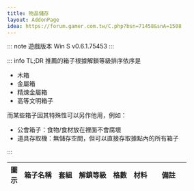 ```yaml
---
title: 物品儲存
layout: AddonPage
idea: https://forum.gamer.com.tw/C.php?bsn=71458&snA=1508
---
```


::: note 遊戲版本
Win S v0.6.1.75453
:::

::: info TL;DR
推薦的箱子根據解鎖等級排序依序是

- 木箱
- 金屬箱
- 精煉金屬箱
- 高等文明箱子

而某些箱子因其特殊性可以另作他用，例如：

- 公會箱子：食物/食材放在裡面不會腐壞
- 道具存取機：無儲存空間，但可以直接存取據點內的所有箱子

:::

<table>
  <colgroup>
    <col style="width: 1.5rem;">
    <col>
    <col>
    <col>
    <col>
    <col>
    <col style="width: 20%;">
  </colgroup>
  <thead>
    <tr>
      <th>圖示</th>
      <th>箱子名稱</th>
      <th>套組</th>
      <th>解鎖等級</th>
      <th>格數</th>
      <th>材料</th>
      <th>備註</th>
    </tr>
  </thead>
<tbody>
  <!-- 套組群組展開 -->
  <template v-for="chest in chests" :key="chest[0]">
    <!-- 群組 -->
    <template v-if="chest.length === 2">
      <tr v-for="(item, index) in chest[1]" :key="`${chest[0]}-${item[1]}`">
        <td><img :src="`https://cdn.paldb.cc/image/Pal/Texture/BuildObject/PNG/T_icon_buildObject_${item[0]}.webp`" :alt="item[0]" class="storage-icon"></td>
        <td>{{ item[1] }}</td>
        <td v-if="index === 0" :rowspan="chest[1].length">{{ chest[0] }}</td>
        <td v-if="index === 0" :rowspan="chest[1].length">{{ groups[chest[0]] }}</td>
        <td>{{ item[2] }}</td>
        <td><div v-html="ToString.material(item[3])"></div></td>
        <td>{{ item[4] ?? "" }}</td>
      </tr>
    </template>
    <template v-else>
      <tr>
        <td><img :src="`https://cdn.paldb.cc/image/Pal/Texture/BuildObject/PNG/T_icon_buildObject_${chest[0]}.webp`" :alt="chest[0]" class="storage-icon"></td>
        <td>{{ chest[1] }}</td>
        <td>無</td>
        <td>{{ chest[2] }}</td>
        <td>{{ ToString.slot(chest[3]) }}</td>
        <td><div v-html="ToString.material(chest[4])"></div></td>
        <td>{{ chest[5] ?? "" }}</td>
      </tr>
    </template>
  </template>
</tbody>
</table>

<script setup lang="ts">
const materialTranslations: Record<string, string> = {
  wood: "木材",
  stone: "石頭",
  ingot: "金屬錠",
  nail: "釘子",
  fiber: "纖維",
  redBerry: "紅色莓果",
  iceOrgan: "結冰器官",
  refinedIngot: "精煉金屬錠",
  polymer: "聚合物",
  circuitBoard: "電路板",
  paldiumFragment: "帕魯礦碎片",
  ancientCivilizationParts: "古代文明部件",
  palMetalIngot: "帕魯金屬錠",
}

const materialTextureIds: Record<string, string> = {
  wood: "Material_Wood",
  stone: "Material_Stone",
  ingot: "Material_CopperIngot",
  nail: "Material_MachineParts",
  fiber: "Material_Fiber",
  redBerry: "Food_Berries",
  iceOrgan: "Material_IceOrgan",
  refinedIngot: "Material_IronIngot",
  polymer: "Material_Polymer",
  circuitBoard: "Material_ElectronicCircuit",
  paldiumFragment: "Material_Pal_crystal_S",
  ancientCivilizationParts: "Material_PalCrystal_Ex",
  palMetalIngot: "Material_StealIngot",
}

const groups: Record<string, number> = {
  木製酒吧收納家具: 6,
  古典收納: 8,
  古典收納櫥櫃: 13,
  金屬架子: 18,
  貨櫃箱: 34
}

type Chest = [name: string, group: string | number, slots: number, ingredients: string, tips?: string];
type ChestInGroup = [name: string, slots: number, ingredients: string, tips?: string];
type ChestGroup = [name: string, chests: ChestInGroup[]];

// https://cdn.paldb.cc/image/Pal/Texture/BuildObject/PNG/T_icon_buildObject_${id}.webp

const chests: (Chest|ChestGroup)[] = [
  ["ItemChest", "木箱", 2, 10, "15x wood, 5x stone"],

  ["木製酒吧收納家具", [
    ["Barrel_Wood", "木桶", 8, "30x wood, 5x stone"],
    ["Box_Wood", "木製箱子", 10, "30x wood, 5x stone"],
    ["Shelf_Wood", "木製架子", 10, "40x wood, 2x nail"],
    ["Shelf_Cask_Wood", "木製酒桶架", 15, "70x wood, 10x stone"],
    ["Shelf_Hang01_Wood", "木製牆面置物架", 2, "20x wood, 5x stone", "必須放在牆上"],
    ["Shelf01_Wall_Iron", "鐵製牆面置物架", 3, "15x wood, 10x ingot", "必須放在牆上"],
  ]],

  ["古典收納", [
    ["Shelf01_Stone", "古典書架", 10, "40x wood, 2x nail"],
    ["Shelf02_Stone", "古典衣櫥", 20, "70x wood, 5x nail"],
    ["Shelf03_Stone", "古典抽屜櫃", 10, "30x wood, 10x ingot"],
    ["Shelf04_Stone", "古典床頭櫃", 7, "15x wood, 3x ingot"],
  ]],

  ["古典收納櫥櫃", [
    ["Shelf05_Stone", "古典櫥櫃", 12, "30x wood, 10x fiber"],
    ["Shelf06_Stone", "古典橫型櫥櫃", 15, "40x wood, 10x fiber"],
    ["Shelf07_Stone", "古典大型櫥櫃", 15, "40x wood, 10x fiber, 3x ingot"],
    ["Shelf01_Wall_Stone", "古典壁櫥", 3, "20x wood, 5x stone, 3x redBerry", "必須放在牆上"],
  ]],

  ["CoolerBox", "保冷箱", 13, 10, "20x ingot, 20x stone, 5x iceOrgan", "只能儲存食物"],

  ["ItemChest_02", "金屬箱", 16, 24, "30x wood, 15x ingot"],

  ["金屬架子", [
    ["Shelf01_Iron", "金屬架子", 20, "15x ingot, 1x nail"],
    ["Shelf02_Iron", "金屬橫架", 20, "15x ingot, 2x nail"],
    ["Shelf03_Iron", "橘色置物櫃", 30, "20x ingot, 3x nail"],
    ["Shelf04_Iron", "置物櫃", 30, "20x ingot, 3x nail"],
  ]],

  ["貨櫃箱", [
    ["Container01_Iron", "大型貨櫃", 40, "100x ingot"],
    ["Box01_Iron", "鐵製箱子", 10, "10x ingot, 20x wood"],
    ["Box02_Iron", "帆布鐵製箱子", 10, "10x ingot, 15x wood, 2x fiber"],
  ]],

  ["Refrigerator", "冰箱", 38, 25, "50x refinedIngot, 20x polymer, 15x iceOrgan, 5x circuitBoard", "只能儲存食物"],
  ["ItemChest_03", "精煉金屬箱", 39, 40, "20x refinedIngot, 50x wood, 20x nail"],
  ["GuildChest", "公會箱子", 40, 54, "50x refinedIngot, 100x paldiumFragment, 10x ancientCivilizationParts", "古代科技，共享的一個儲存空間"],
  ["BaseCampItemDispenser", "道具存取機", 49, 0, "100x palMetalIngot, 30x paldiumFragment", "無儲存空間，但可以直接存取據點內的所有箱子"],
  ["Tansu", "抽屜櫃", 54, null, null],
  ["ItemChest_04", "高等文明箱子", 58, 54, null],
]

class ToString {
  static material(str: string): string {
    return (str == null ? "無資料" : str.replace(/(\d+)x (\w+)(, )?/g, (match, p1, p2, p3) => `<span class="material-icon-wrapper">${p1}×<img src="https://cdn.paldb.cc/image/Others/InventoryItemIcon/Texture/T_itemicon_${materialTextureIds[p2]}.webp" class="material-icon" alt="${materialTranslations[p2]}"></span>${p3 ? "<br>": ""}`));
  }

  static slot(slots: number): string {
    return slots == null ? "無資料" : `${slots}`;
  }
}
</script>

<style lang="scss">
td {
  overflow: visible;
  vertical-align: middle;
}

img {
  &.material-icon {
    height: 1.5rem;
  }
  &.storage-icon {
    height: 4rem;
  }
}

.material-icon-wrapper {
  white-space: nowrap;
}
</style>